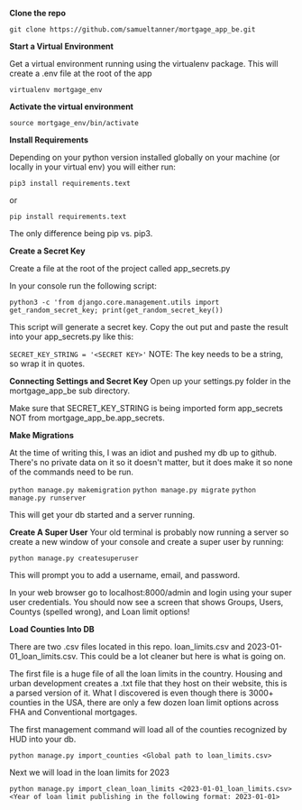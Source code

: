 **Clone the repo**

`git clone https://github.com/samueltanner/mortgage_app_be.git`

**Start a Virtual Environment**

Get a virtual environment running using the virtualenv package. This will create a .env file at the root of the app

`virtualenv mortgage_env`

**Activate the virtual environment**

`source mortgage_env/bin/activate`

**Install Requirements**

Depending on your python version installed globally on your machine (or locally in your virtual env) you will either run:

`pip3 install requirements.text`

or

`pip install requirements.text`

The only difference being pip vs. pip3.

**Create a Secret Key**

Create a file at the root of the project called app_secrets.py

In your console run the following script:

`python3 -c 'from django.core.management.utils import get_random_secret_key; print(get_random_secret_key())`

This script will generate a secret key. Copy the out put and paste the result into your app_secrets.py like this:

`SECRET_KEY_STRING = '<SECRET KEY>'`
NOTE: The key needs to be a string, so wrap it in quotes.

**Connecting Settings and Secret Key**
Open up your settings.py folder in the mortgage_app_be sub directory.

Make sure that SECRET_KEY_STRING is being imported form app_secrets NOT from mortgage_app_be.app_secrets.

**Make Migrations**

At the time of writing this, I was an idiot and pushed my db up to github. There's no private data on it so it doesn't matter, but it does make it so none of the commands need to be run. 

`python manage.py makemigration`
`python manage.py migrate`
`python manage.py runserver`

This will get your db started and a server running.

**Create A Super User**
Your old terminal is probably now running a server so create a new window of your console and create a super user by running:

`python manage.py createsuperuser`

This will prompt you to add a username, email, and password.

In your web browser go to localhost:8000/admin and login using your super user credentials. You should now see a screen that shows Groups, Users, Countys (spelled wrong), and Loan limit options!

**Load Counties Into DB**

There are two .csv files located in this repo. loan_limits.csv and 2023-01-01_loan_limits.csv. This could be a lot cleaner but here is what is going on.

The first file is a huge file of all the loan limits in the country. Housing and urban development creates a .txt file that they host on their website, this is a parsed version of it. What I discovered is even though there is 3000+ counties in the USA, there are only a few dozen loan limit options across FHA and Conventional mortgages. 

The first management command will load all of the counties recognized by HUD into your db.

`python manage.py import_counties <Global path to loan_limits.csv>`

Next we will load in the loan limits for 2023

`python manage.py import_clean_loan_limits <2023-01-01_loan_limits.csv> <Year of loan limit publishing in the following format: 2023-01-01>`
